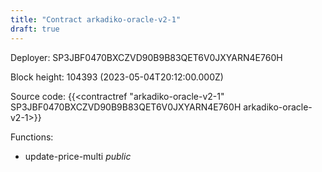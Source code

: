 ```yaml
---
title: "Contract arkadiko-oracle-v2-1"
draft: true
---
```

Deployer: SP3JBF0470BXCZVD90B9B83QET6V0JXYARN4E760H


 



Block height: 104393 (2023-05-04T20:12:00.000Z)

Source code: {{<contractref "arkadiko-oracle-v2-1" SP3JBF0470BXCZVD90B9B83QET6V0JXYARN4E760H arkadiko-oracle-v2-1>}}

Functions:

* update-price-multi _public_
